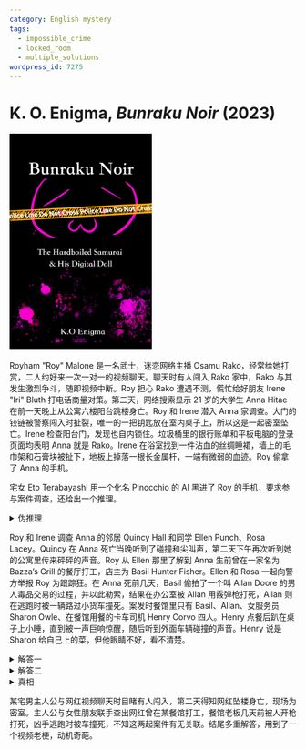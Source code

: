```yaml
---
category: English mystery
tags:
  - impossible_crime
  - locked_room
  - multiple_solutions
wordpress_id: 7275
---
```


# K. O. Enigma, <i>Bunraku Noir</i> (2023)

<img src=images/2023_cover.jpg width=250/>

Royham "Roy" Malone 是一名武士，迷恋网络主播 Osamu Rako，经常给她打赏，二人约好来一次一对一的视频聊天。聊天时有人闯入 Rako 家中，Rako 与其发生激烈争斗，随即视频中断。Roy 担心 Rako 遭遇不测，慌忙给好朋友 Irene "Iri" Bluth 打电话商量对策。第二天，网络搜索显示 21 岁的大学生 Anna Hitae 在前一天晚上从公寓六楼阳台跳楼身亡。Roy 和 Irene 潜入 Anna 家调查。大门的铰链被警察闯入时扯裂，唯一的一把钥匙放在室内桌子上，所以这是一起密室坠亡。Irene 检查阳台门，发现也自内锁住。垃圾桶里的银行账单和平板电脑的登录页面均表明 Anna 就是 Rako。Irene 在浴室找到一件沾血的丝绸睡裙，墙上的毛巾架和石膏块被扯下，地板上掉落一根长金属杆，一端有微弱的血迹。Roy 偷拿了 Anna 的手机。

宅女 Eto Terabayashi 用一个化名 Pinocchio 的 AI 黑进了 Roy 的手机，要求参与案件调查，还给出一个推理。

<details><summary>伪推理</summary>
凶手破坏了 Anna 的笔记本电脑，说明知道她在视频聊天，而知道这件事的只有 Roy 和 Irene 两个人。凶手是 Irene，她杀人后用降落伞离开。Irene 检查阳台门的时候悄悄用脚锁住地板插销。

这个推理不对，因为 Pinocchio 检查了 Irene 的手机 GPS，显示她没有离开家，而且 Roy 在谋杀前后给她打过电话。
</details>

Roy 和 Irene 调查 Anna 的邻居 Quincy Hall 和同学 Ellen Punch、Rosa Lacey。Quincy 在 Anna 死亡当晚听到了碰撞和尖叫声，第二天下午再次听到她的公寓里传来砰砰的声音。Roy 从 Ellen 那里了解到 Anna 生前曾在一家名为 Bazza’s Grill 的餐厅打工，店主为 Basil Hunter Fisher。Ellen 和 Rosa 一起向警方举报 Roy 为跟踪狂。在 Anna 死前几天，Basil 偷拍了一个叫 Allan Doore 的男人毒品交易的过程，并以此勒索，结果在办公室被 Allan 用霰弹枪打死，Allan 则在逃跑时被一辆路过小货车撞死。案发时餐馆里只有 Basil、Allan、女服务员 Sharon Owle、在餐馆用餐的卡车司机 Henry Corvo 四人。Henry 点餐后趴在桌子上小睡，直到被一声巨响惊醒，随后听到外面车辆碰撞的声音。Henry 说是 Sharon 给自己上的菜，但他眼睛不好，看不清楚。

<details><summary>解答一</summary>
Irene 曾经在餐馆工作，因为受不了 Basil 而辞职。Irene 从 Anna 那里获悉了后门的密码，带了一把大刀去餐馆刺杀 Basil，正巧赶上 Allan 去 Basil 的办公室争吵。Irene 从 Allan 的卡车上偷了枪，从后门进入，开枪打死 Basil，伪装女服务员把刀当作餐具上给 Henry（伏线：Henry 看不清楚，吃沙拉不需要大刀）。Allan 逃跑时被车撞死。Irene 被 Anna 敲诈（伏线：垃圾桶里的账户记录显示大额转账），所以计划杀死 Anna 灭口。Irene 给 Anna 下了安眠药，把她绑在阳台边缘，绳子另一头穿过公寓，固定在浴室墙上的毛巾架上，然后锁上前门，爬绳子下了六楼。Anna 醒来试图爬回阳台，结果扯断毛巾架，摔下阳台。Irene = Rako，她为了制造不在场证明，将 Anna 的账户改成 Rako 的登录，在自家邀请 Roy 进行视频对话，用人工合成声音，并在视频中上演有人闯入的戏码，Roy 没能识破。
</details>

<details><summary>解答二</summary>
Anna 杀死 Basil，假装女服务员处理掉刀子，逃离现场。Roy 不能接受偶像杀人，将她丢下阳台。视频聊天是 Roy 的谎言。
</details>

<details><summary>真相</summary>
Anna 偷了 Allan 的霰弹枪打死 Basil，后坐力导致肩膀脱臼（伏线：女服务员用一只手上了餐具），晚上洗澡时滑倒（伏线：Quincy 听到碰撞和尖叫声），把毛巾架都扯了下来，进而导致手臂摔断（伏线：尸体手臂摔断不是因为坠楼）。Anna 为了避免杀人嫌疑，无法去看医生，绝望之下跳楼自杀。

Irene = Rako，她把 Anna 的手机 SIM 卡换成 Rako 的卡，所以上面留下了 Rako 登录的历史。Irene 在自家直播欺骗 Roy，目的是把 Roy 陷害成跟踪狂，因为 Roy 在网上匿名发布了自己的睡觉照片。Irene 为了激发 Roy 对密室的兴趣，在 Anna 家假装检查阳台门，伪造了阳台密室。
</details>

某宅男主人公与网红视频聊天时目睹有人闯入，第二天得知网红坠楼身亡，现场为密室。主人公与女性朋友联手查出网红曾在某餐馆打工，餐馆老板几天前被人开枪打死，凶手逃跑时被车撞死，不知这两起案件有无关联。结尾多重解答，用到了一个视频老梗，动机奇葩。